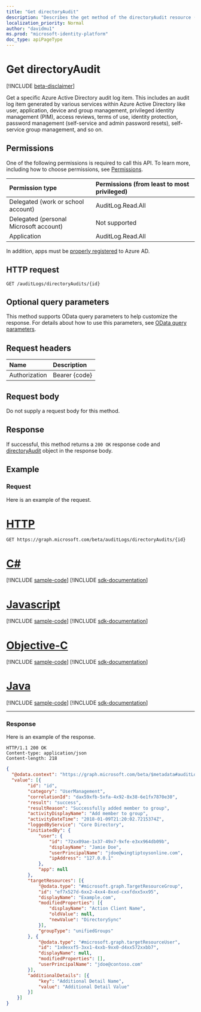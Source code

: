 ```yaml
---
title: "Get directoryAudit"
description: "Describes the get method of the directoryAudit resource (entity) from the Microsoft Graph API (beta version)."
localization_priority: Normal
author: "davidmu1"
ms.prod: "microsoft-identity-platform"
doc_type: apiPageType
---
```


# Get directoryAudit

[!INCLUDE [beta-disclaimer](../../includes/beta-disclaimer.md)]

Get a specific Azure Active Directory audit log item. This includes an audit log item generated by various services within Azure Active Directory like user, application, device and group management, privileged identity management (PIM), access reviews, terms of use, identity protection, password management (self-service and admin password resets), self-service group management, and so on.

## Permissions

One of the following permissions is required to call this API. To learn more, including how to choose permissions, see [Permissions](/graph/permissions-reference).

|Permission type      | Permissions (from least to most privileged)              |
|:--------------------|:---------------------------------------------------------|
|Delegated (work or school account) | AuditLog.Read.All |
|Delegated (personal Microsoft account) | Not supported   |
|Application | AuditLog.Read.All | 

In addition, apps must be [properly registered](https://docs.microsoft.com/azure/active-directory/active-directory-reporting-api-prerequisites-azure-portal) to Azure AD.

## HTTP request

<!-- { "blockType": "ignored" } -->
```http
GET /auditLogs/directoryAudits/{id}
```

## Optional query parameters

This method supports OData query parameters to help customize the response. For details about how to use this parameters, see [OData query parameters](/graph/query_parameters).

## Request headers

| Name      |Description|
|:----------|:----------|
| Authorization  | Bearer {code}|

## Request body

Do not supply a request body for this method.

## Response

If successful, this method returns a `200 OK` response code and [directoryAudit](../resources/directoryaudit.md) object in the response body.

## Example

### Request

Here is an example of the request.


# [HTTP](#tab/http)
<!-- {
  "blockType": "request",
  "name": "get_directoryaudit"
}-->
```msgraph-interactive
GET https://graph.microsoft.com/beta/auditLogs/directoryAudits/{id}
```
# [C#](#tab/csharp)
[!INCLUDE [sample-code](../includes/snippets/csharp/get-directoryaudit-csharp-snippets.md)]
[!INCLUDE [sdk-documentation](../includes/snippets/snippets-sdk-documentation-link.md)]

# [Javascript](#tab/javascript)
[!INCLUDE [sample-code](../includes/snippets/javascript/get-directoryaudit-javascript-snippets.md)]
[!INCLUDE [sdk-documentation](../includes/snippets/snippets-sdk-documentation-link.md)]

# [Objective-C](#tab/objc)
[!INCLUDE [sample-code](../includes/snippets/objc/get-directoryaudit-objc-snippets.md)]
[!INCLUDE [sdk-documentation](../includes/snippets/snippets-sdk-documentation-link.md)]

# [Java](#tab/java)
[!INCLUDE [sample-code](../includes/snippets/java/get-directoryaudit-java-snippets.md)]
[!INCLUDE [sdk-documentation](../includes/snippets/snippets-sdk-documentation-link.md)]

---


### Response

Here is an example of the response. 

<!-- {
  "blockType": "response",
  "truncated": true,
  "@odata.type": "microsoft.graph.directoryAudit"
} -->
```http
HTTP/1.1 200 OK
Content-type: application/json
Content-length: 218
```
```json
{
  "@odata.context": "https://graph.microsoft.com/beta/$metadata#auditLogs/directoryAudits",
  "value": [{
		"id": "id",
		"category": "UserManagement",
		"correlationId": "dax59xfb-5xfa-4x92-8x38-6e1fx7870e30",
		"result": "success",
		"resultReason": "Successfully added member to group",
		"activityDisplayName": "Add member to group",
		"activityDateTime": "2018-01-09T21:20:02.7215374Z",
		"loggedByService": "Core Directory",
		"initiatedBy": {
			"user": {
				"id": "72xx09ae-1x37-49x7-9xfe-e3xx964db09b",
				"displayName": "Jamie Doe",
				"userPrincipalName": "jdoe@wingtiptoysonline.com",
				"ipAddress": "127.0.0.1"
			},
			"app": null
		},
		"targetResources": [{
			"@odata.type": "#microsoft.graph.TargetResourceGroup",
			"id": "ef7x527d-6xx2-4xx4-8xxd-cxxfdxx5xx95",
			"displayName": "Example.com",
			"modifiedProperties": [{
				"displayName": "Action Client Name",
				"oldValue": null,
				"newValue": "DirectorySync"
			}],
			"groupType": "unifiedGroups"
		}, {
			"@odata.type": "#microsoft.graph.targetResourceUser",
			"id": "1x0exxf5-3xx1-4xxb-9xx0-d4xx572xxbb7",
			"displayName": null,
			"modifiedProperties": [],
			"userPrincipalName": "jdoe@contoso.com"
		}],
		"additionalDetails": [{
			"key": "Additional Detail Name",
			"value": "Additional Detail Value"
		}]
	}]
}
```

<!-- uuid: 8fcb5dbc-d5aa-4681-8e31-b001d5168d79 
2015-10-25 14:57:30 UTC -->
<!-- {
  "type": "#page.annotation",
  "description": "Example",
  "keywords": "",
  "section": "documentation",
  "tocPath": "",
  "suppressions": [
  ]
}-->
